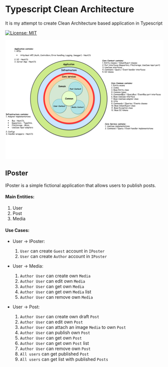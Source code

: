 # Typescript Clean Architecture

It is my attempt to create Clean Architecture based application in Typescript

[![License: MIT](https://img.shields.io/badge/License-MIT-brightgreen.svg)](./LICENSE)

<p align="center"> 
    <img src="./asset/IPosterStructure.png">
</p>

## IPoster

IPoster is a simple fictional application that allows users to publish posts.

#### Main Entities:
1. User
2. Post
3. Media

#### Use Cases:

* User -> IPoster:
  1. `User` can create `Guest` account in `IPoster`
  2. `User` can create `Author` account in `IPoster`

* User -> Media:
  1. `Author User` can create own `Media`
  2. `Author User` can edit own `Media`
  3. `Author User` can get own `Media`
  4. `Author User` can get own `Media` list
  5. `Author User` can remove own `Media`

* User -> Post:
  1. `Author User` can create own draft `Post`
  2. `Author User` can edit own `Post`
  3. `Author User` can attach an image `Media` to own `Post`
  4. `Author User` can publish own `Post`
  5. `Author User` can get own `Post`
  6. `Author User` can get own `Post` list
  7. `Author User` can remove own `Post`
  8. `All users` can get published `Post`
  9. `All users` can get list with published `Posts`
